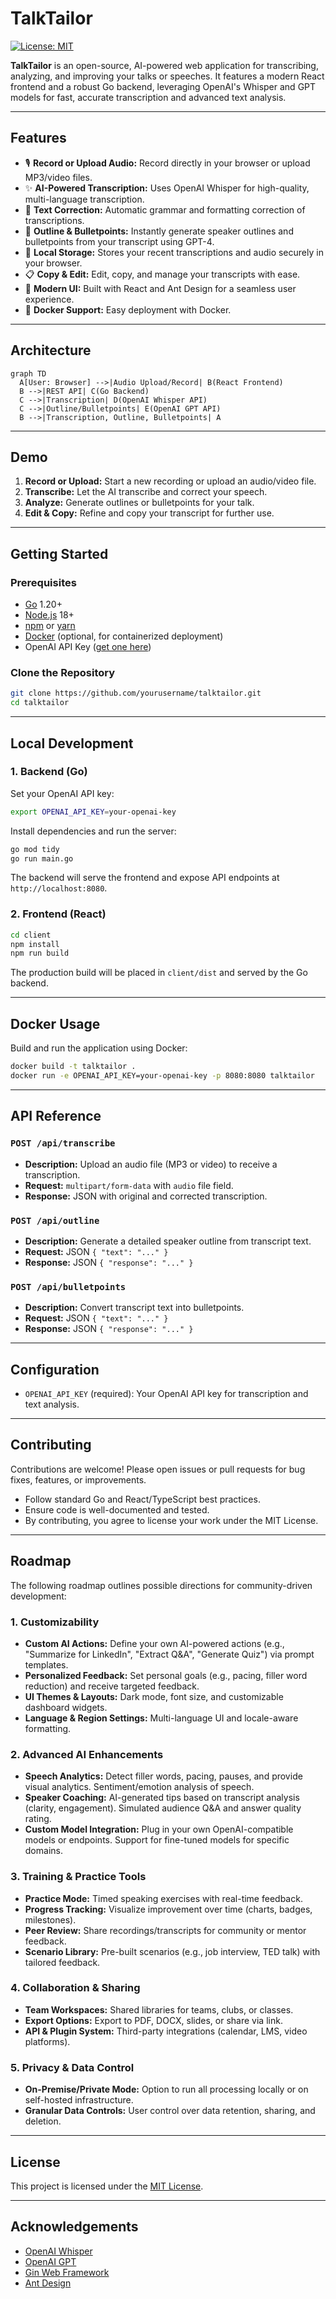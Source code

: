 # TalkTailor

[![License: MIT](https://img.shields.io/badge/License-MIT-yellow.svg)](LICENSE)

**TalkTailor** is an open-source, AI-powered web application for transcribing, analyzing, and improving your talks or speeches. It features a modern React frontend and a robust Go backend, leveraging OpenAI's Whisper and GPT models for fast, accurate transcription and advanced text analysis.

---

## Features

- 🎙️ **Record or Upload Audio:** Record directly in your browser or upload MP3/video files.
- ✨ **AI-Powered Transcription:** Uses OpenAI Whisper for high-quality, multi-language transcription.
- 📝 **Text Correction:** Automatic grammar and formatting correction of transcriptions.
- 🧠 **Outline & Bulletpoints:** Instantly generate speaker outlines and bulletpoints from your transcript using GPT-4.
- 💾 **Local Storage:** Stores your recent transcriptions and audio securely in your browser.
- 📋 **Copy & Edit:** Edit, copy, and manage your transcripts with ease.
- 🚀 **Modern UI:** Built with React and Ant Design for a seamless user experience.
- 🐳 **Docker Support:** Easy deployment with Docker.

---

## Architecture

```mermaid
graph TD
  A[User: Browser] -->|Audio Upload/Record| B(React Frontend)
  B -->|REST API| C(Go Backend)
  C -->|Transcription| D(OpenAI Whisper API)
  C -->|Outline/Bulletpoints| E(OpenAI GPT API)
  B -->|Transcription, Outline, Bulletpoints| A
```

---

## Demo

1. **Record or Upload:** Start a new recording or upload an audio/video file.
2. **Transcribe:** Let the AI transcribe and correct your speech.
3. **Analyze:** Generate outlines or bulletpoints for your talk.
4. **Edit & Copy:** Refine and copy your transcript for further use.

---

## Getting Started

### Prerequisites

- [Go](https://golang.org/) 1.20+
- [Node.js](https://nodejs.org/) 18+
- [npm](https://www.npmjs.com/) or [yarn](https://yarnpkg.com/)
- [Docker](https://www.docker.com/) (optional, for containerized deployment)
- OpenAI API Key ([get one here](https://platform.openai.com/account/api-keys))

### Clone the Repository

```bash
git clone https://github.com/yourusername/talktailor.git
cd talktailor
```

---

## Local Development

### 1. Backend (Go)

Set your OpenAI API key:

```bash
export OPENAI_API_KEY=your-openai-key
```

Install dependencies and run the server:

```bash
go mod tidy
go run main.go
```

The backend will serve the frontend and expose API endpoints at `http://localhost:8080`.

### 2. Frontend (React)

```bash
cd client
npm install
npm run build
```

The production build will be placed in `client/dist` and served by the Go backend.

---

## Docker Usage

Build and run the application using Docker:

```bash
docker build -t talktailor .
docker run -e OPENAI_API_KEY=your-openai-key -p 8080:8080 talktailor
```

---

## API Reference

### `POST /api/transcribe`

- **Description:** Upload an audio file (MP3 or video) to receive a transcription.
- **Request:** `multipart/form-data` with `audio` file field.
- **Response:** JSON with original and corrected transcription.

### `POST /api/outline`

- **Description:** Generate a detailed speaker outline from transcript text.
- **Request:** JSON `{ "text": "..." }`
- **Response:** JSON `{ "response": "..." }`

### `POST /api/bulletpoints`

- **Description:** Convert transcript text into bulletpoints.
- **Request:** JSON `{ "text": "..." }`
- **Response:** JSON `{ "response": "..." }`

---

## Configuration

- `OPENAI_API_KEY` (required): Your OpenAI API key for transcription and text analysis.

---

## Contributing

Contributions are welcome! Please open issues or pull requests for bug fixes, features, or improvements.

- Follow standard Go and React/TypeScript best practices.
- Ensure code is well-documented and tested.
- By contributing, you agree to license your work under the MIT License.

---

## Roadmap

The following roadmap outlines possible directions for community-driven development:

### 1. Customizability
- **Custom AI Actions:** Define your own AI-powered actions (e.g., "Summarize for LinkedIn", "Extract Q&A", "Generate Quiz") via prompt templates.
- **Personalized Feedback:** Set personal goals (e.g., pacing, filler word reduction) and receive targeted feedback.
- **UI Themes & Layouts:** Dark mode, font size, and customizable dashboard widgets.
- **Language & Region Settings:** Multi-language UI and locale-aware formatting.

### 2. Advanced AI Enhancements
- **Speech Analytics:** Detect filler words, pacing, pauses, and provide visual analytics. Sentiment/emotion analysis of speech.
- **Speaker Coaching:** AI-generated tips based on transcript analysis (clarity, engagement). Simulated audience Q&A and answer quality rating.
- **Custom Model Integration:** Plug in your own OpenAI-compatible models or endpoints. Support for fine-tuned models for specific domains.

### 3. Training & Practice Tools
- **Practice Mode:** Timed speaking exercises with real-time feedback.
- **Progress Tracking:** Visualize improvement over time (charts, badges, milestones).
- **Peer Review:** Share recordings/transcripts for community or mentor feedback.
- **Scenario Library:** Pre-built scenarios (e.g., job interview, TED talk) with tailored feedback.

### 4. Collaboration & Sharing
- **Team Workspaces:** Shared libraries for teams, clubs, or classes.
- **Export Options:** Export to PDF, DOCX, slides, or share via link.
- **API & Plugin System:** Third-party integrations (calendar, LMS, video platforms).

### 5. Privacy & Data Control
- **On-Premise/Private Mode:** Option to run all processing locally or on self-hosted infrastructure.
- **Granular Data Controls:** User control over data retention, sharing, and deletion.

---

## License

This project is licensed under the [MIT License](LICENSE).

---

## Acknowledgements

- [OpenAI Whisper](https://platform.openai.com/docs/guides/speech-to-text)
- [OpenAI GPT](https://platform.openai.com/docs/guides/gpt)
- [Gin Web Framework](https://gin-gonic.com/)
- [Ant Design](https://ant.design/)
